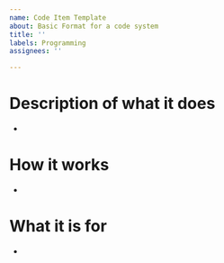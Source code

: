 ```yaml
---
name: Code Item Template
about: Basic Format for a code system
title: ''
labels: Programming
assignees: ''

---
```


# Description of what it does
- 

# How it works
- 

# What it is for
-
